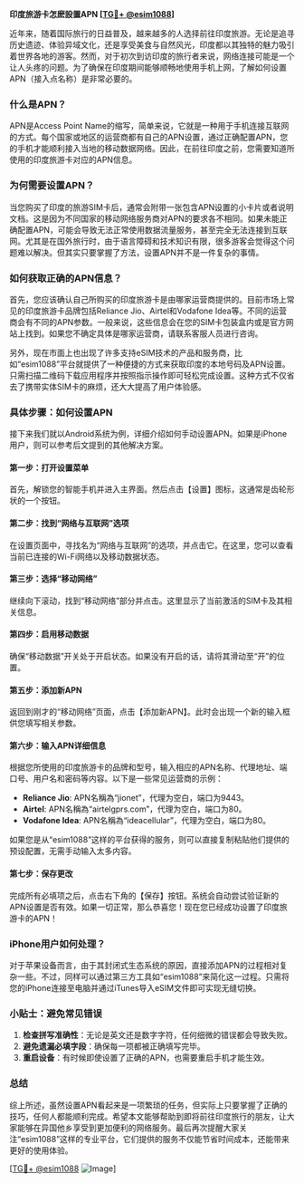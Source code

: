 **印度旅游卡怎麽設置APN [[TG💪+ @esim1088](https://t.me/s/esim1088)]**

近年来，随着国际旅行的日益普及，越来越多的人选择前往印度旅游。无论是追寻历史遗迹、体验异域文化，还是享受美食与自然风光，印度都以其独特的魅力吸引着世界各地的游客。然而，对于初次到访印度的旅行者来说，网络连接可能是一个让人头疼的问题。为了确保在印度期间能够顺畅地使用手机上网，了解如何设置APN（接入点名称）是非常必要的。

### **什么是APN？**
APN是Access Point Name的缩写，简单来说，它就是一种用于手机连接互联网的方式。每个国家或地区的运营商都有自己的APN设置，通过正确配置APN，您的手机才能顺利接入当地的移动数据网络。因此，在前往印度之前，您需要知道所使用的印度旅游卡对应的APN信息。

### **为何需要设置APN？**
当您购买了印度的旅游SIM卡后，通常会附带一张包含APN设置的小卡片或者说明文档。这是因为不同国家的移动网络服务商对APN的要求各不相同。如果未能正确配置APN，可能会导致无法正常使用数据流量服务，甚至完全无法连接到互联网。尤其是在国外旅行时，由于语言障碍和技术知识有限，很多游客会觉得这个问题难以解决。但其实只要掌握了方法，设置APN并不是一件复杂的事情。

### **如何获取正确的APN信息？**
首先，您应该确认自己所购买的印度旅游卡是由哪家运营商提供的。目前市场上常见的印度旅游卡品牌包括Reliance Jio、Airtel和Vodafone Idea等。不同的运营商会有不同的APN参数。一般来说，这些信息会在您的SIM卡包装盒内或是官方网站上找到。如果您不确定具体是哪家运营商，请联系客服人员进行咨询。

另外，现在市面上也出现了许多支持eSIM技术的产品和服务商，比如“esim1088”平台就提供了一种便捷的方式来获取印度的本地号码及APN设置。只需扫描二维码下载应用程序并按照指示操作即可轻松完成设置。这种方式不仅省去了携带实体SIM卡的麻烦，还大大提高了用户体验感。

### **具体步骤：如何设置APN**
接下来我们就以Android系统为例，详细介绍如何手动设置APN。如果是iPhone用户，则可以参考后文提到的其他解决方案。

#### **第一步：打开设置菜单**
首先，解锁您的智能手机并进入主界面。然后点击【设置】图标，这通常是齿轮形状的一个按钮。

#### **第二步：找到“网络与互联网”选项**
在设置页面中，寻找名为“网络与互联网”的选项，并点击它。在这里，您可以查看当前已连接的Wi-Fi网络以及移动数据状态。

#### **第三步：选择“移动网络”**
继续向下滚动，找到“移动网络”部分并点击。这里显示了当前激活的SIM卡及其相关信息。

#### **第四步：启用移动数据**
确保“移动数据”开关处于开启状态。如果没有开启的话，请将其滑动至“开”的位置。

#### **第五步：添加新APN**
返回到刚才的“移动网络”页面，点击【添加新APN】。此时会出现一个新的输入框供您填写相关参数。

#### **第六步：输入APN详细信息**
根据您所使用的印度旅游卡的品牌和型号，输入相应的APN名称、代理地址、端口号、用户名和密码等内容。以下是一些常见运营商的示例：

- **Reliance Jio**: APN名稱為“jionet”，代理为空白，端口为9443。
- **Airtel**: APN名稱為“airtelgprs.com”，代理为空白，端口为80。
- **Vodafone Idea**: APN名稱為“ideacellular”，代理为空白，端口为80。

如果您是从“esim1088”这样的平台获得的服务，则可以直接复制粘贴他们提供的预设配置，无需手动输入太多内容。

#### **第七步：保存更改**
完成所有必填项之后，点击右下角的【保存】按钮。系统会自动尝试验证新的APN设置是否有效。如果一切正常，那么恭喜您！现在您已经成功设置了印度旅游卡的APN！

### **iPhone用户如何处理？**
对于苹果设备而言，由于其封闭式生态系统的原因，直接添加APN的过程相对复杂一些。不过，同样可以通过第三方工具如“esim1088”来简化这一过程。只需将您的iPhone连接至电脑并通过iTunes导入eSIM文件即可实现无缝切换。

### **小贴士：避免常见错误**
1. **检查拼写准确性**：无论是英文还是数字字符，任何细微的错误都会导致失败。
2. **避免遗漏必填字段**：确保每一项都被正确填写完毕。
3. **重启设备**：有时候即使设置了正确的APN，也需要重启手机才能生效。

### **总结**
综上所述，虽然设置APN看起来是一项繁琐的任务，但实际上只要掌握了正确的技巧，任何人都能顺利完成。希望本文能够帮助到即将前往印度旅行的朋友，让大家能够在异国他乡享受到更加便利的网络服务。最后再次提醒大家关注“esim1088”这样的专业平台，它们提供的服务不仅能节省时间成本，还能带来更好的使用体验。

[[TG💪+ @esim1088](https://t.me/s/esim1088) ![Image](https://i.postimg.cc/4NQfJmqS/Snipaste-2025-05-13-00-14-12.png)]